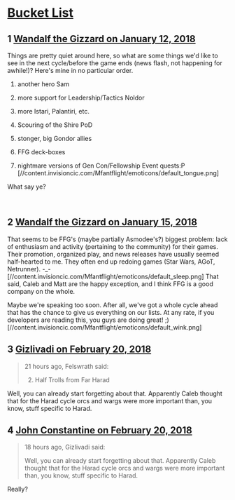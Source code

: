 # [Bucket List](https://community.fantasyflightgames.com/topic/267415-bucket-list/)

## 1 [Wandalf the Gizzard on January 12, 2018](https://community.fantasyflightgames.com/topic/267415-bucket-list/?do=findComment&comment=3166540)

Things are pretty quiet around here, so what are some things we'd like to see in the next cycle/before the game ends (news flash, not happening for awhile!)? Here's mine in no particular order.

1. another hero Sam

2. more support for Leadership/Tactics Noldor

3. more Istari, Palantiri, etc.

4. Scouring of the Shire PoD

5. stonger, big Gondor allies

6. FFG deck-boxes

7. nightmare versions of Gen Con/Fellowship Event quests:P [//content.invisioncic.com/Mfantflight/emoticons/default_tongue.png]

What say ye?

 

## 2 [Wandalf the Gizzard on January 15, 2018](https://community.fantasyflightgames.com/topic/267415-bucket-list/?do=findComment&comment=3170075)

That seems to be FFG's (maybe partially Asmodee's?) biggest problem: lack of enthusiasm and activity (pertaining to the community) for their games. Their promotion, organized play, and news releases have usually seemed half-hearted to me. They often end up redoing games (Star Wars, AGoT, Netrunner). -_- [//content.invisioncic.com/Mfantflight/emoticons/default_sleep.png] That said, Caleb and Matt are the happy exception, and I think FFG is a good company on the whole.

Maybe we're speaking too soon. After all, we've got a whole cycle ahead that has the chance to give us everything on our lists. At any rate, if you developers are reading this, you guys are doing great! ;) [//content.invisioncic.com/Mfantflight/emoticons/default_wink.png]

## 3 [Gizlivadi on February 20, 2018](https://community.fantasyflightgames.com/topic/267415-bucket-list/?do=findComment&comment=3220692)

> 21 hours ago, Felswrath said:
> 
> 2) Half Trolls from Far Harad

Well, you can already start forgetting about that. Apparently Caleb thought that for the Harad cycle orcs and wargs were more important than, you know, stuff specific to Harad.

## 4 [John Constantine on February 20, 2018](https://community.fantasyflightgames.com/topic/267415-bucket-list/?do=findComment&comment=3221694)

> 18 hours ago, Gizlivadi said:
> 
> Well, you can already start forgetting about that. Apparently Caleb thought that for the Harad cycle orcs and wargs were more important than, you know, stuff specific to Harad.

Really?


